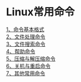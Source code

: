 # Linux常用命令
[1、命令基本格式][Basic]   
[2、文件处理命令][Directory]   
[3、文件搜索命令][Find]   
[4、帮助命令][Help]   
[5、压缩与解压缩命令][Tar]   
[6、关机与重启命令][Shutdown]   
[7、其他常用命令][Other]   

[Basic]: /Basic.html
[Directory]: /Directory.html
[Find]: /Find.html
[Help]: /Help.html
[Tar]: /Tar.html
[Shutdown]: /Shutdown.html
[Other]: /Other.html
